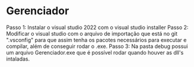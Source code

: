 # Gerenciador

Passo 1: Instalar o visual studio 2022 com o visual studio installer
Passo 2: Modificar o visual studio com o arquivo de importação que está no git ".vsconfig" para que assim tenha os pacotes necessários para executar e compilar, além de conseguir rodar o .exe.
Passo 3: Na pasta debug possui um arquivo Gerenciador.exe que é possível rodar quando houver as dll's intaladas.

